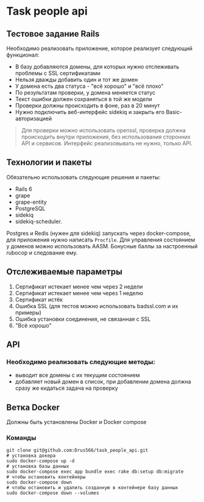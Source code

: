 # Task people api

## Тестовое задание Rails
Необходимо реализовать приложение, которое реализует следующий
функционал:
* В базу добавляются домены, для которых нужно отслеживать проблемы с SSL сертификатами
* Нельзя дважды добавить один и тот же домен
* У домена есть два статуса - "всё хорошо" и "всё плохо"
* По результатам проверки, у домена меняется статус
* Текст ошибки должен сохраняться в той же модели
* Проверки должны происходить в фоне, раз в 20 минут
* Нужно подключить веб-интерфейс sidekiq и закрыть его Basic-авторизацией

> Для проверки можно использовать openssl, проверка должна происходить внутри приложения, без использования сторонних API и сервисов. Интерфейс реализовывать не нужно, только API.

## Технологии и пакеты
Обязательно использовать следующие решения и пакеты: 
* Rails 6 
* grape
* grape-entity
* PostgreSQL
* sidekiq
* sidekiq-scheduler.

Postgres и Redis (нужен для sidekiq) запускать через docker-compose, для приложения нужно написать `Procfile`. Для управления состоянием у доменов можно использовать AASM. Бонусные баллы за настроенный rubocop и следование ему. 

## Отслеживаемые параметры
1. Сертификат истекает менее чем через 2 недели
2. Сертификат истекает менее чем через 1 неделю
3. Сертификат истёк
4. Ошибка SSL (для тестов можно использовать badssl.com и их примеры)
5. Ошибка установки соединения, не связанная с SSL
6. "Всё хорошо"

## API
### Необходимо реализовать следующие методы:
* выводит все домены с их текущим состоянием
* добавляет новый домен в список, при добавлении домена должна сразу же кидаться задача на проверку

## Ветка Docker
Должны быть установлены Docker и Docker compose
### Команды
```
git clone git@github.com:Drus566/task_people_api.git
# установка докера
sudo docker-compose up -d
# установка базы данных
sudo docker-compose exec app bundle exec rake db:setup db:migrate
# чтобы остановить контейнеры
sudo docker-compose down
# чтобы остановить и удалить созданную в контейнере базу данных 
sudo docker-compose down --volumes
```